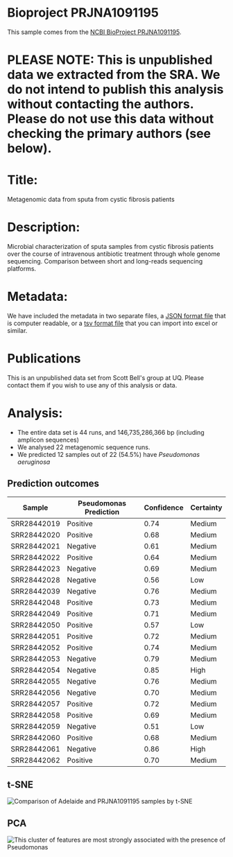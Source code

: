 # Bioproject PRJNA1091195

This sample comes from the [NCBI BioProject PRJNA1091195](https://www.ncbi.nlm.nih.gov/bioproject/?term=PRJNA1091195).

# PLEASE NOTE: This is unpublished data we extracted from the SRA. We do not intend to publish this analysis without contacting the authors. Please do not use this data without checking the primary authors (see below).

# Title:
Metagenomic data from sputa from cystic fibrosis patients


# Description:
Microbial characterization of sputa samples from cystic fibrosis patients over the course of intravenous antibiotic treatment through whole genome sequencing. Comparison between short and long-reads sequencing platforms.


# Metadata:
We have included the metadata in two separate files, a [JSON format file](PRJNA1091195.metadata.json.gz) that is computer readable, or a [tsv format file](PRJNA1091195.metadata.tsv.gz) that you can import into excel or similar.


# Publications

This is an unpublished data set from Scott Bell's group at UQ. Please contact them if you wish to use any of this analysis or data.

# Analysis:

- The entire data set is 44 runs, and 146,735,286,366 bp (including amplicon sequences)
- We analysed 22 metagenomic sequence runs.
- We predicted 12 samples out of 22 (54.5%) have _Pseudomonas aeruginosa_


## Prediction outcomes

Sample | Pseudomonas Prediction | Confidence | Certainty
 --- | --- | --- | ---
SRR28442019 | Positive | 0.74 | Medium
SRR28442020 | Positive | 0.68 | Medium
SRR28442021 | Negative | 0.61 | Medium
SRR28442022 | Positive | 0.64 | Medium
SRR28442023 | Negative | 0.69 | Medium
SRR28442028 | Negative | 0.56 | Low
SRR28442039 | Negative | 0.76 | Medium
SRR28442048 | Positive | 0.73 | Medium
SRR28442049 | Positive | 0.71 | Medium
SRR28442050 | Positive | 0.57 | Low
SRR28442051 | Positive | 0.72 | Medium
SRR28442052 | Positive | 0.74 | Medium
SRR28442053 | Negative | 0.79 | Medium
SRR28442054 | Negative | 0.85 | High
SRR28442055 | Negative | 0.76 | Medium
SRR28442056 | Negative | 0.70 | Medium
SRR28442057 | Positive | 0.72 | Medium
SRR28442058 | Positive | 0.69 | Medium
SRR28442059 | Negative | 0.51 | Low
SRR28442060 | Positive | 0.68 | Medium
SRR28442061 | Negative | 0.86 | High
SRR28442062 | Positive | 0.70 | Medium


## t-SNE
![Comparison of Adelaide and PRJNA1091195 samples by t-SNE](img/PRJNA1091195_Pseudomonas_tSNE.png 'Fig. t-SNE of all the analysed sequence data coloured by whether Pseudomonas is predicted')


## PCA
![This cluster of features are most strongly associated with the presence of Pseudomonas](img/PRJNA1091195_Pseudomonas_PCA.png 'Fig. PCA of the cluster of features most strongly associated with Pseudomonas colonization in PRJNA1091195')





